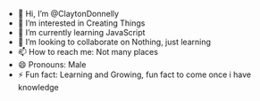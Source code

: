 - 👋 Hi, I’m @ClaytonDonnelly
- 👀 I’m interested in Creating Things
- 🌱 I’m currently learning JavaScript
- 💞️ I’m looking to collaborate on Nothing, just learning
- 📫 How to reach me: Not many places
- 😄 Pronouns: Male
- ⚡ Fun fact: Learning and Growing, fun fact to come once i have knowledge

<!---
ArisenLight/ArisenLight is a ✨ special ✨ repository because its `README.md` (this file) appears on your GitHub profile.
You can click the Preview link to take a look at your changes.
--->

